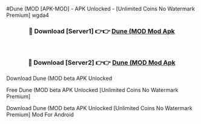 #Dune (MOD [APK-MOD] - APK Unlocked - [Unlimited Coins No Watermark Premium] wgda4



<div align="center">

<h3>🔴 Download [Server1] 👉👉 <a href="https://momento.my/?title=Dune_(MOD">Dune (MOD Mod Apk</a></h3><br>

<h3>🔴 Download [Server2] 👉👉 <a href="https://momento.my/?title=Dune_(MOD">Dune (MOD Mod Apk</a></h3>
</div>



Download Dune (MOD beta APK Unlocked

Free Dune (MOD beta APK Unlocked [Unlimited Coins No Watermark Premium]

Download Dune (MOD beta APK Unlocked [Unlimited Coins No Watermark Premium] Mod For Android
